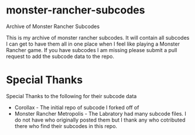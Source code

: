 # monster-rancher-subcodes
Archive of Monster Rancher Subcodes

This is my archive of monster rancher subcodes. It will contain all subcodes I can get to have them all in one place when I feel like playing a Monster Rancher game.
If you have subcodes I am missing please submit a pull request to add the subcode data to the repo.

# Special Thanks
Special Thanks to the following for their subcode data
* Corollax - The initial repo of subcode I forked off of
* Monster Rancher Metropolis - The Labratory had many subcode files. I do not have who originally posted them but I thank any who cotributed there who find their subcodes in this repo.
